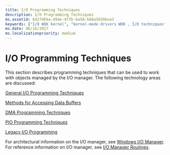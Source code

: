 ```yaml
---
title: I/O Programming Techniques
description: I/O Programming Techniques
ms.assetid: 642746ba-d94e-4ffb-ba58-bb8a5650bea3
keywords: ["I/O WDK kernel", "kernel-mode drivers WDK , I/O techniques", "IO WDK See I/O WDK", "transferring data WDK kernel", "data transfers WDK kernel"]
ms.date: 06/16/2017
ms.localizationpriority: medium
---
```


# I/O Programming Techniques





This section describes programming techniques that can be used to work with objects managed by the I/O manager. The following technology areas are discussed:

[General I/O Programming Techniques](general-i-o-programming-techniques.md)

[Methods for Accessing Data Buffers](methods-for-accessing-data-buffers.md)

[DMA Programming Techniques](dma-programming-techniques.md)

[PIO Programming Techniques](pio-techniques.md)

[Legacy I/O Programming](legacy-i-o-programming.md)

For architectural information on the I/O manager, see [Windows I/O Manager](windows-kernel-mode-i-o-manager.md). For reference information on I/O manager, see [I/O Manager Routines](https://docs.microsoft.com/previous-versions/windows/hardware/drivers/ff551797(v=vs.85)).

 

 




